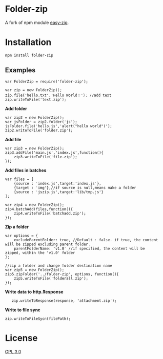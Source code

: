 # Folder-zip
A fork of npm module [easy-zip](https://github.com/owenchong/easy-zip).

# Installation
	npm install folder-zip
		
## Examples  
	var FolderZip = require('folder-zip');
     
	var zip = new FolderZip();
	zip.file('hello.txt','Hello World！'); //add text
	zip.writeToFile('text.zip');
	        
**Add folder**  

 	var zip2 = new FolderZip();
    var jsFolder = zip2.folder('js');
    jsFolder.file('hello.js','alert("hello world")');
    zip2.writeToFile('folder.zip');
	
**Add file**  

	var zip3 = new FolderZip();
	zip3.addFile('main.js','index.js',function(){
		zip3.writeToFile('file.zip');
	});
	
**Add files in batches**  

	var files = [
		{source : 'index.js',target:'index.js'},
		{target : 'img'},//if source is null,means make a folder
		{source : 'jszip.js',target:'lib/tmp.js'}
	];
	
	var zip4 = new FolderZip();
	zip4.batchAdd(files,function(){
		zip4.writeToFile('batchadd.zip');
	});

	
**Zip a folder**  
	
	var options = {
		excludeParentFolder: true, //Default : false. if true, the content will be zipped excluding parent folder.
		parentFolderName: 'v1.0' //if specified, the content will be zipped, within the 'v1.0' folder
	};
       
    //zip a folder and change folder destination name
	var zip5 = new FolderZip();
	zip5.zipFolder('../folder-zip', options, function(){
		zip5.writeToFile('folderall.zip');
	});
	
	
**Write data to http.Response**  

	   zip.writeToResponse(response, 'attachment.zip');

	
**Write to file sync**  

    zip.writeToFileSycn(filePath);

# License
[GPL 3.0](http://www.gnu.org/licenses/gpl-3.0.en.html)
